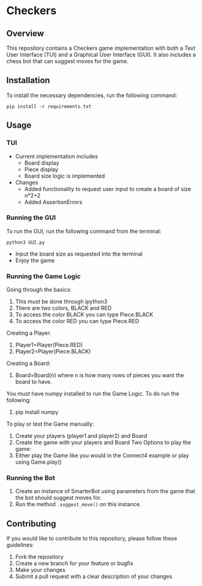 # Checkers

## Overview
This repository contains a Checkers game implementation with both a Text User Interface (TUI) and a Graphical User Interface (GUI). It also includes a chess bot that can suggest moves for the game.

## Installation
To install the necessary dependencies, run the following command:

```
pip install -r requirements.txt
```

## Usage

### TUI
- Current implementation includes 
    - Board display
    - Piece display
    - Board size logic is implemented 
- Changes
    - Added functionality to request user input to create a board of size n*2+2
    - Added AssertionErrors

### Running the GUI
To run the GUI, run the following command from the terminal:

```
python3 GUI.py
```

- Input the board size as requested into the terminal
- Enjoy the game

### Running the Game Logic

Going through the basics:
1. This must be done through ipython3
2. There are two colors, BLACK and RED
3. To access the color BLACK you can type Piece.BLACK
4. To access the color RED you can type Piece.RED

Creating a Player:
1. Player1=Player(Piece.RED)
2. Player2=Player(Piece.BLACK)

Creating a Board:
1. Board=Board(n) where n is how many rows of pieces you want the board to have.

You must have numpy installed to run the Game Logic. To do run the following:
1. pip install numpy

To play or test the Game manually:
1. Create your players (player1 and player2) and Board
2. Create the game with your players and Board Two Options to play the game:
3. Either play the Game like you would in the Connect4 example or play using Game.play()

### Running the Bot
1. Create an instance of SmarterBot using parameters from the game that the bot should suggest moves for.
2. Run the method `.suggest_move()` on this instance.

## Contributing
If you would like to contribute to this repository, please follow these guidelines:
1. Fork the repository
2. Create a new branch for your feature or bugfix
3. Make your changes
4. Submit a pull request with a clear description of your changes
